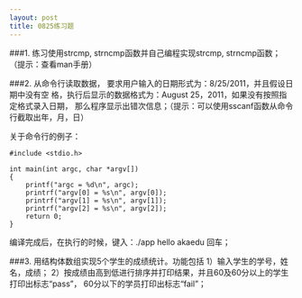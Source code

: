 ```yaml
---
layout: post
title: 0825练习题
---
```

###1.
练习使用strcmp, strncmp函数并自己编程实现strcmp, strncmp函数；<br>
（提示：查看man手册）

###2.
从命令行读取数据， 要求用户输入的日期形式为：8/25/2011，并且假设日期中没有空
格，执行后显示的数据格式为：August 25，2011，如果没有按照指定格式录入日期，
那么程序显示出错次信息；（提示：可以使用sscanf函数从命令行截取出年，月，日）<br>

关于命令行的例子：

	#include <stdio.h>
	
	int main(int argc, char *argv[])
	{
		printf("argc = %d\n", argc);
		printrf("argv[0] = %s\n", argv[0]);
		printrf("argv[1] = %s\n", argv[1]);
		printrf("argv[2] = %s\n", argv[2]);
		return 0;
	}

编译完成后，在执行的时候，键入：./app hello akaedu 回车；

###3.
用结构体数组实现5个学生的成绩统计。功能包括
  1）输入学生的学号，姓名，成绩；
  2）按成绩由高到低进行排序并打印结果，并且60及60分以上的学生打印出标志“pass”，
  60分以下的学员打印出标志“fail”；



